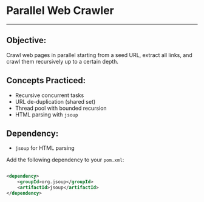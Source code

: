 # Parallel Web Crawler

---

## Objective:

Crawl web pages in parallel starting from a seed URL,
extract all links, and crawl them recursively up to a certain depth.

## Concepts Practiced:

- Recursive concurrent tasks
- URL de-duplication (shared set)
- Thread pool with bounded recursion
- HTML parsing with `jsoup`

## Dependency:

- `jsoup` for HTML parsing

Add the following dependency to your `pom.xml`:

```xml

<dependency>
    <groupId>org.jsoup</groupId>
    <artifactId>jsoup</artifactId>
</dependency>
```